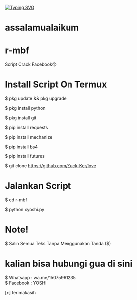 [![Typing SVG](https://readme-typing-svg.herokuapp.com?color=%2336BCF7&lines=SELAMAT+DATANG+DI+GITHUB+Zuck+Ker)](https://git.io/typing-svg)

# assalamualaikum
# r-mbf

Script Crack Facebook😙

# Install Script On Termux

$ pkg update && pkg upgrade

$ pkg install python

$ pkg install git

$ pip install requests

$ pip install mechanize

$ pip install bs4

$ pip install futures

$ git clone https://github.com/Zuck-Ker/love

# Jalankan Script 

$ cd r-mbf

$ python xyoshi.py

# Note! 

$ Salin Semua Teks Tanpa Menggunakan Tanda ($)

# kalian bisa hubungi gua di sini

$ Whatsapp : wa.me/15075961235              
$ Facebook : YOSHI


[•] terimakasih
